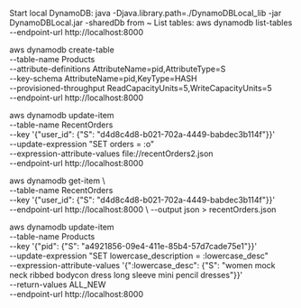 Start local DynamoDB: java -Djava.library.path=./DynamoDBLocal_lib -jar DynamoDBLocal.jar -sharedDb from ~
List tables: aws dynamodb list-tables --endpoint-url http://localhost:8000

aws dynamodb create-table \
    --table-name Products \
    --attribute-definitions AttributeName=pid,AttributeType=S \
    --key-schema AttributeName=pid,KeyType=HASH \
    --provisioned-throughput ReadCapacityUnits=5,WriteCapacityUnits=5 \
    --endpoint-url http://localhost:8000

aws dynamodb update-item \
--table-name RecentOrders \
--key '{"user_id": {"S": "d4d8c4d8-b021-702a-4449-babdec3b114f"}}' \
--update-expression "SET orders = :o" \
--expression-attribute-values file://recentOrders2.json \
--endpoint-url http://localhost:8000

aws dynamodb get-item \   
--table-name RecentOrders \
--key '{"user_id": {"S": "d4d8c4d8-b021-702a-4449-babdec3b114f"}}' \
--endpoint-url http://localhost:8000 \ 
--output json > recentOrders.json 

aws dynamodb update-item \
  --table-name Products \
  --key '{"pid": {"S": "a4921856-09e4-411e-85b4-57d7cade75e1"}}' \
  --update-expression "SET lowercase_description = :lowercase_desc" \
  --expression-attribute-values '{":lowercase_desc": {"S": "women mock neck ribbed bodycon dress long sleeve mini pencil dresses"}}' \
  --return-values ALL_NEW \
  --endpoint-url http://localhost:8000
